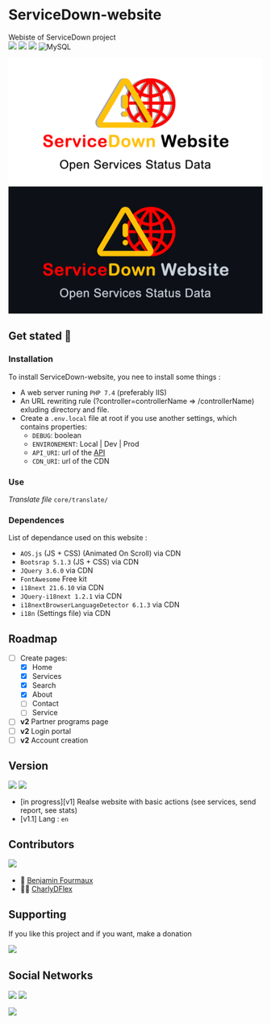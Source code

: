 # ServiceDown-website
Webiste of ServiceDown project
\
[![](https://badgen.net/badge/Service/Down/red)]()
[![](https://img.shields.io/badge/php-7.4-blue?logo=php&logoColor=white)]()
[![](https://img.shields.io/badge/Bootstrap-5-blueviolet?logo=bootstrap&logoColor=blueviolet)]()
![MySQL](https://img.shields.io/badge/mysql-%2300f.svg?style=for-the-badge&logo=mysql&logoColor=white)

![Banner](/views/assets/img/banner_github-white.png#gh-light-mode-only)
![Banner](/views/assets/img/banner_github-darkgrey.png#gh-dark-mode-only)

## Get stated :rocket:
### Installation
To install ServiceDown-website, you nee to install some things :
- A web server runing `PHP 7.4` (preferably IIS) 
- An URL rewriting rule (?controller=controllerName => /controllerName) exluding directory and file.
- Create a `.env.local` file at root if you use another settings, which contains properties:
  - `DEBUG`: boolean
  - `ENVIRONEMENT`: Local | Dev | Prod
  - `API_URI`: url of the [API](https://github.com/BenjaminFourmaux/ServiceDown-api)
  - `CDN_URI`: url of the CDN 

### Use
*Translate file* `core/translate/`

### Dependences
List of dependance used on this website :
- `AOS.js` (JS + CSS) (Animated On Scroll) via CDN
- `Bootsrap 5.1.3` (JS + CSS) via CDN
- `JQuery 3.6.0` via CDN
- `FontAwesome` Free kit
- `i18next 21.6.10` via CDN
- `JQuery-i18next 1.2.1` via CDN
- `i18nextBrowserLanguageDetector 6.1.3` via CDN
- `i18n` (Settings file) via CDN

## Roadmap
- [ ] Create pages:
  - [x] Home
  - [x] Services
  - [x] Search
  - [x] About
  - [ ] Contact
  - [ ] Service
- [ ] **v2** Partner programs page
- [ ] **v2** Login portal
- [ ] **v2** Account creation

## Version
[![](https://badgen.net/github/tag/BenjaminFourmaux/ServiceDown-website?cache=600)](https://github.com/BenjaminFourmaux/ServiceDown-website/tags)
[![](https://badgen.net/github/release/BenjaminFourmaux/ServiceDown-website?cache=600)](https://github.com/BenjaminFourmaux/ServiceDown-website/releases)
- [in progress][v1] Realse website with basic actions (see services, send report, see stats)
- [v1.1] Lang : `en`

## Contributors
[![](https://badgen.net/github/contributors/BenjaminFourmaux/ServiceDown-website)](https://github.com/BenjaminFourmaux/ServiceDown-website/graphs/contributors)
- :crown: [Benjamin Fourmaux](https://github.com/BenjaminFourmaux)
- :man_technologist: [CharlyDFlex](https://github.com/CharlyDFlex)

## Supporting
If you like this project and if you want, make a donation

[![](https://img.shields.io/badge/PayPal-00457C?style=for-the-badge&logo=paypal&logoColor=white)](https://streamlabs.com/techben-googlefanfr)

## Social Networks
[![](https://img.shields.io/youtube/channel/subscribers/UC6iaEEz7A21SfmGcbImpYDw?color=red&style=social)](https://www.youtube.com/channel/UC6iaEEz7A21SfmGcbImpYDw)
[![](https://img.shields.io/twitter/follow/BFourmaux?style=social)](https://twitter.com/BFourmaux)

[![](http://ForTheBadge.com/images/badges/built-with-love.svg)]()
